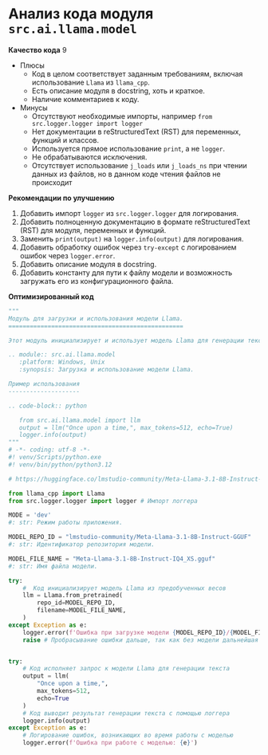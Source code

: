 # Анализ кода модуля `src.ai.llama.model`

**Качество кода**
9
-  Плюсы
    - Код в целом соответствует заданным требованиям, включая использование `Llama` из `llama_cpp`.
    - Есть описание модуля в docstring, хоть и краткое.
    - Наличие комментариев к коду.
-  Минусы
    - Отсутствуют необходимые импорты, например `from src.logger.logger import logger`
    - Нет документации в reStructuredText (RST) для переменных, функций и классов.
    - Используется прямое использование `print`, а не `logger`.
    - Не обрабатываются исключения.
    - Отсутствует использование `j_loads` или `j_loads_ns` при чтении данных из файлов, но в данном коде чтения файлов не происходит

**Рекомендации по улучшению**

1.  Добавить импорт `logger` из `src.logger.logger` для логирования.
2.  Добавить полноценную документацию в формате reStructuredText (RST) для модуля, переменных и функций.
3.  Заменить `print(output)` на `logger.info(output)` для логирования.
4.  Добавить обработку ошибок через `try-except` с логированием ошибок через `logger.error`.
5.  Добавить описание модуля в docstring.
6.  Добавить константу для пути к файлу модели и возможность загружать его из конфигурационного файла.

**Оптимизированный код**

```python
"""
Модуль для загрузки и использования модели Llama.
=================================================

Этот модуль инициализирует и использует модель Llama для генерации текста.

.. module:: src.ai.llama.model
   :platform: Windows, Unix
   :synopsis: Загрузка и использование модели Llama.

Пример использования
--------------------

.. code-block:: python

   from src.ai.llama.model import llm
   output = llm("Once upon a time,", max_tokens=512, echo=True)
   logger.info(output)
"""
# -*- coding: utf-8 -*-
#! venv/Scripts/python.exe
#! venv/bin/python/python3.12

# https://huggingface.co/lmstudio-community/Meta-Llama-3.1-8B-Instruct-GGUF?library=llama-cpp-python

from llama_cpp import Llama
from src.logger.logger import logger # Импорт логгера

MODE = 'dev'
#: str: Режим работы приложения.

MODEL_REPO_ID = "lmstudio-community/Meta-Llama-3.1-8B-Instruct-GGUF"
#: str: Идентификатор репозитория модели.

MODEL_FILE_NAME = "Meta-Llama-3.1-8B-Instruct-IQ4_XS.gguf"
#: str: Имя файла модели.

try:
    #  Код инициализирует модель Llama из предобученных весов
    llm = Llama.from_pretrained(
    	repo_id=MODEL_REPO_ID,
    	filename=MODEL_FILE_NAME,
    )
except Exception as e:
    logger.error(f'Ошибка при загрузке модели {MODEL_REPO_ID}/{MODEL_FILE_NAME}: {e}') # Логирование ошибки загрузки модели
    raise # Пробрасывание ошибки дальше, так как без модели дальнейшая работа невозможна


try:
    # Код исполняет запрос к модели Llama для генерации текста
    output = llm(
    	"Once upon a time,",
    	max_tokens=512,
    	echo=True
    )
    # Код выводит результат генерации текста с помощью логгера
    logger.info(output)
except Exception as e:
    # Логирование ошибок, возникающих во время работы с моделью
    logger.error(f'Ошибка при работе с моделью: {e}')
```